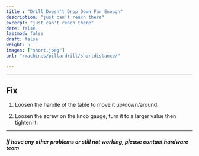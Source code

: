 ```yaml
---
title : "Drill Doesn't Drop Down Far Enough"
description: "just can't reach there"
excerpt: "just can't reach there"
date: false
lastmod: false
draft: false
weight: 5
images: ["short.jpeg"]
url: "/machines/pillardrill/shortdistance/"

---
```

---

## Fix

1. Loosen the handle of the table to move it up/down/around.

2. Loosen the screw on the knob gauge, turn it to a larger value then tighten it.



---

##### If have any other problems or still not working, please contact hardware team
